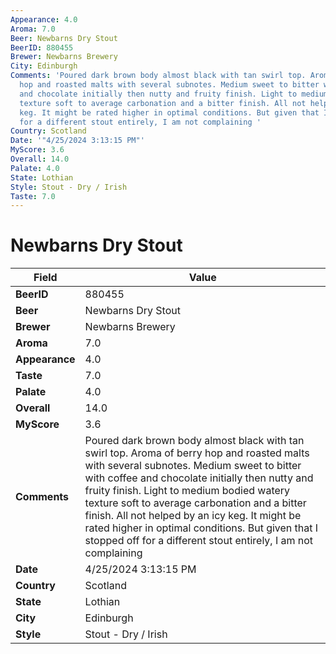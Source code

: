 ```yaml
---
Appearance: 4.0
Aroma: 7.0
Beer: Newbarns Dry Stout
BeerID: 880455
Brewer: Newbarns Brewery
City: Edinburgh
Comments: 'Poured dark brown body almost black with tan swirl top. Aroma of berry
  hop and roasted malts with several subnotes. Medium sweet to bitter with coffee
  and chocolate initially then nutty and fruity finish. Light to medium bodied watery
  texture soft to average carbonation and a bitter finish. All not helped by an icy
  keg. It might be rated higher in optimal conditions. But given that I stopped off
  for a different stout entirely, I am not complaining '
Country: Scotland
Date: '"4/25/2024 3:13:15 PM"'
MyScore: 3.6
Overall: 14.0
Palate: 4.0
State: Lothian
Style: Stout - Dry / Irish
Taste: 7.0
---
```


# Newbarns Dry Stout

| Field         | Value |
|---------------|-------|
| **BeerID** | 880455 |
| **Beer** | Newbarns Dry Stout |
| **Brewer** | Newbarns Brewery |
| **Aroma** | 7.0 |
| **Appearance** | 4.0 |
| **Taste** | 7.0 |
| **Palate** | 4.0 |
| **Overall** | 14.0 |
| **MyScore** | 3.6 |
| **Comments** | Poured dark brown body almost black with tan swirl top. Aroma of berry hop and roasted malts with several subnotes. Medium sweet to bitter with coffee and chocolate initially then nutty and fruity finish. Light to medium bodied watery texture soft to average carbonation and a bitter finish. All not helped by an icy keg. It might be rated higher in optimal conditions. But given that I stopped off for a different stout entirely, I am not complaining  |
| **Date** | 4/25/2024 3:13:15 PM |
| **Country** | Scotland |
| **State** | Lothian |
| **City** | Edinburgh |
| **Style** | Stout - Dry / Irish |
